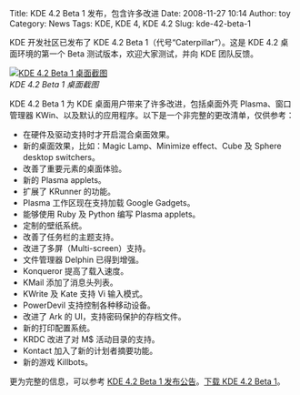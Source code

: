 Title: KDE 4.2 Beta 1 发布，包含许多改进
Date: 2008-11-27 10:14
Author: toy
Category: News
Tags: KDE, KDE 4, KDE 4.2
Slug: kde-42-beta-1

KDE 开发社区已发布了 KDE 4.2 Beta 1（代号“Caterpillar”）。这是 KDE 4.2
桌面环境的第一个 Beta 测试版本，欢迎大家测试，并向 KDE 团队反馈。

[![KDE 4.2 Beta 1
桌面截图](http://i.linuxtoy.org/images/2008/11/kde_42b1_desktop-thumb.png)](http://i.linuxtoy.org/images/2008/11/kde_42b1_desktop.png)  
*KDE 4.2 Beta 1 桌面截图*

KDE 4.2 Beta 1 为 KDE 桌面用户带来了许多改进，包括桌面外壳
Plasma、窗口管理器
KWin、以及默认的应用程序。以下是一个非完整的更改清单，仅供参考：

-   在硬件及驱动支持时才开启混合桌面效果。
-   新的桌面效果，比如：Magic Lamp、Minimize effect、Cube 及 Sphere
    desktop switchers。
-   改善了重要元素的桌面体验。
-   新的 Plasma applets。
-   扩展了 KRunner 的功能。
-   Plasma 工作区现在支持加载 Google Gadgets。
-   能够使用 Ruby 及 Python 编写 Plasma applets。
-   定制的壁纸系统。
-   改善了任务栏的主题支持。
-   改进了多屏（Multi-screen）支持。
-   文件管理器 Delphin 已得到增强。
-   Konqueror 提高了载入速度。
-   KMail 添加了消息头列表。
-   KWrite 及 Kate 支持 Vi 输入模式。
-   PowerDevil 支持控制各种移动设备。
-   改进了 Ark 的 UI，支持密码保护的存档文件。
-   新的打印配置系统。
-   KRDC 改进了对 M$ 活动目录的支持。
-   Kontact 加入了新的计划者摘要功能。
-   新的游戏 Killbots。

更为完整的信息，可以参考 [KDE 4.2 Beta 1
发布公告](http://www.kde.org/announcements/announce-4.2-beta1.php)。[下载
KDE 4.2 Beta 1](http://www.kde.org/info/4.1.80.php#desktop)。
